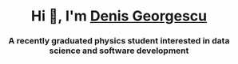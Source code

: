 <h1 align="center">Hi 👋, I'm <a href="https://github.com/dgeorgescu1" target="blank">
Denis Georgescu</a></h1>
<h3 align="center">A recently graduated physics student interested in data science and software development </h3>

<!--
**dgeorgescu1/dgeorgescu1** is a ✨ _special_ ✨ repository because its `README.md` (this file) appears on your GitHub profile.

Here are some ideas to get you started:

- 🔭 I’m currently working on ...
- 🌱 I’m currently learning ...
- 👯 I’m looking to collaborate on ...
- 🤔 I’m looking for help with ...
- 💬 Ask me about ...
- 📫 How to reach me: ...
- 😄 Pronouns: ...
- ⚡ Fun fact: ...
-->
